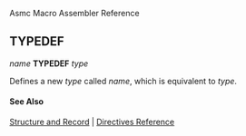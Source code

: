 Asmc Macro Assembler Reference

## TYPEDEF

_name_ **TYPEDEF** _type_

Defines a new _type_ called _name_, which is equivalent to _type_.

#### See Also

[Structure and Record](structure-and-record.md) | [Directives Reference](readme.md)
